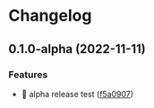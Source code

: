 # Changelog

## 0.1.0-alpha (2022-11-11)


### Features

* 🎸 alpha release test ([f5a0907](https://github.com/eiymba/ARCadia/commit/f5a0907ea4be0f02b57497386b2d2e6e7a5bc608))
